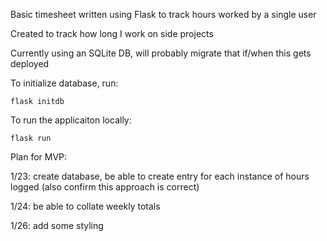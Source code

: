 Basic timesheet written using Flask to track hours worked by a single user

Created to track how long I work on side projects

Currently using an SQLite DB, will probably migrate that if/when this gets deployed

To initialize database, run:

```
flask initdb
```

To run the applicaiton locally:

```
flask run
```



Plan for MVP:

1/23: create database, be able to create entry for each instance of hours logged (also confirm this approach is correct)

1/24: be able to collate weekly totals

1/26: add some styling 